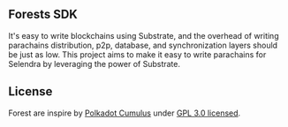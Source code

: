 ## Forests SDK

It's easy to write blockchains using Substrate, and the overhead of writing parachains distribution, p2p, database, and synchronization layers should be just as low. This project aims to make it easy to write parachains for Selendra by leveraging the power of Substrate.

## License
Forest are inspire by [Polkadot Cumulus](https://github.com/paritytech/cumulus) under [GPL 3.0 licensed](LICENSE).
